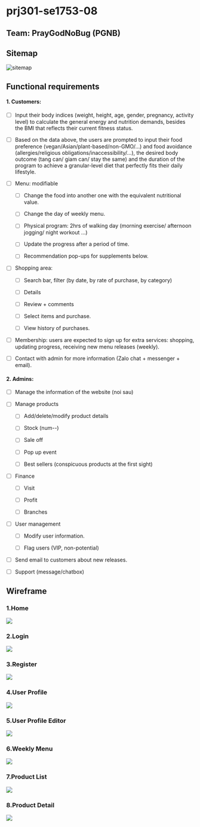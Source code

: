 # prj301-se1753-08
## Team: PrayGodNoBug (PGNB)
## Sitemap
![sitemap](images\web-pages\sitemap.jpg)

## Functional requirements

#### 1. Customers:

- [ ] Input their body indices (weight, height, age, gender, pregnancy, activity level) to calculate the general energy and nutrition demands, besides the BMI that reflects their current fitness status.

- [ ] Based on the data above, the users are prompted to input their food preference (vegan/Asian/plant-based/non-GMO/…) and food avoidance (allergies/religious obligations/inaccessibility/…), the desired body outcome (tang can/ giam can/ stay the same) and the duration of the program to achieve a granular-level diet that perfectly fits their daily lifestyle.

- [ ] Menu: modifiable

  - [ ] Change the food into another one with the equivalent nutritional value.

  - [ ]  Change the day of weekly menu.

  - [ ]  Physical program: 2hrs of walking day (morning exercise/ afternoon jogging/ night workout …)

  - [ ]  Update the progress after a period of time.

  - [ ]  Recommendation pop-ups for supplements below.

- [ ] Shopping area:

  - [ ]  Search bar, filter (by date, by rate of purchase, by category)

  - [ ]  Details

  - [ ]  Review + comments

  - [ ]  Select items and purchase.

  - [ ]  View history of purchases.

- [ ] Membership: users are expected to sign up for extra services: shopping, updating progress, receiving new menu releases (weekly).

- [ ] Contact with admin for more information (Zalo chat + messenger + email).


#### 2. Admins:

  - [ ] Manage the information of the website (noi sau)

  - [ ] Manage products

    - [ ] Add/delete/modify product details

    - [ ] Stock (num--)

    - [ ] Sale off

    - [ ] Pop up event

    - [ ] Best sellers (conspicuous products at the first sight)

  - [ ] Finance

      - [ ] Visit

      - [ ] Profit

      - [ ] Branches

  - [ ] User management

    - [ ] Modify user information.

    - [ ] Flag users (VIP, non-potential)

  - [ ] Send email to customers about new releases.

  - [ ] Support (message/chatbox)

## Wireframe
### 1.Home
![](images/web-pages/Home.PNG)
### 2.Login
![](images\web-pages\Login.jpg)
### 3.Register
![](images\web-pages\Register.jpg)
### 4.User Profile
![](images\web-pages\UserProfile.jpg)
### 5.User Profile Editor
![](images\web-pages\UserProfileEditor.jpg)
### 6.Weekly Menu
![](images\web-pages\WeeklyMenu.jpg)
### 7.Product List
![](images\web-pages\ProductList.jpg)
### 8.Product Detail
![](images\web-pages\ProductDetail.jpg)

